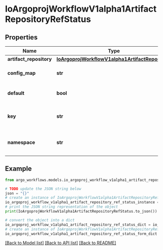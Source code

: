 # IoArgoprojWorkflowV1alpha1ArtifactRepositoryRefStatus


## Properties

Name | Type | Description | Notes
------------ | ------------- | ------------- | -------------
**artifact_repository** | [**IoArgoprojWorkflowV1alpha1ArtifactRepository**](IoArgoprojWorkflowV1alpha1ArtifactRepository.md) |  | [optional] 
**config_map** | **str** | The name of the config map. Defaults to \&quot;artifact-repositories\&quot;. | [optional] 
**default** | **bool** | If this ref represents the default artifact repository, rather than a config map. | [optional] 
**key** | **str** | The config map key. Defaults to the value of the \&quot;workflows.argoproj.io/default-artifact-repository\&quot; annotation. | [optional] 
**namespace** | **str** | The namespace of the config map. Defaults to the workflow&#39;s namespace, or the controller&#39;s namespace (if found). | [optional] 

## Example

```python
from argo_workflows.models.io_argoproj_workflow_v1alpha1_artifact_repository_ref_status import IoArgoprojWorkflowV1alpha1ArtifactRepositoryRefStatus

# TODO update the JSON string below
json = "{}"
# create an instance of IoArgoprojWorkflowV1alpha1ArtifactRepositoryRefStatus from a JSON string
io_argoproj_workflow_v1alpha1_artifact_repository_ref_status_instance = IoArgoprojWorkflowV1alpha1ArtifactRepositoryRefStatus.from_json(json)
# print the JSON string representation of the object
print(IoArgoprojWorkflowV1alpha1ArtifactRepositoryRefStatus.to_json())

# convert the object into a dict
io_argoproj_workflow_v1alpha1_artifact_repository_ref_status_dict = io_argoproj_workflow_v1alpha1_artifact_repository_ref_status_instance.to_dict()
# create an instance of IoArgoprojWorkflowV1alpha1ArtifactRepositoryRefStatus from a dict
io_argoproj_workflow_v1alpha1_artifact_repository_ref_status_form_dict = io_argoproj_workflow_v1alpha1_artifact_repository_ref_status.from_dict(io_argoproj_workflow_v1alpha1_artifact_repository_ref_status_dict)
```
[[Back to Model list]](../README.md#documentation-for-models) [[Back to API list]](../README.md#documentation-for-api-endpoints) [[Back to README]](../README.md)


